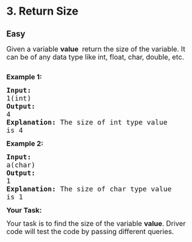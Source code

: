 # 3. Return Size
## Easy 
<div class="problem-statement">
                <p></p><p><span style="font-size:18px">Given a variable&nbsp;<strong>value&nbsp;</strong>&nbsp;return the size of the variable.&nbsp;It can be of any data type like int, float, char, double, etc.&nbsp;</span><br>
&nbsp;</p>

<p><span style="font-size:18px"><strong>Example 1:</strong> <strong> </strong></span></p>

<pre><span style="font-size:18px"><strong>Input:</strong>
1(int)
<strong>Output: 
</strong>4
<strong>Explanation:</strong> The size of int type value
is 4</span>
</pre>

<p><span style="font-size:18px"><strong>Example 2: </strong></span></p>

<pre><span style="font-size:18px"><strong>Input:</strong>
a(char)
<strong>Output: </strong>
1
<strong>Explanation:</strong> The size of char type value
is 1</span>
</pre>

<p><strong><span style="font-size:18px">Your Task:</span></strong></p>

<p><span style="font-size:18px">Your task is to find the size of the variable <strong>value</strong>. Driver code will test the code by passing different queries.</span><span style="font-size:18px"><strong>&nbsp;</strong></span></p>
 <p></p>
            </div>